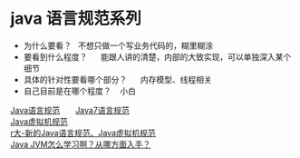 # java 语言规范系列
 * 为什么要看？ 
   不想只做一个写业务代码的，糊里糊涂
 * 要看到什么程度？  
    能跟人讲的清楚，内部的大致实现，可以单独深入某个细节
 * 具体的针对性要看哪个部分？  
    内存模型、线程相关
 * 自己目前是在哪个程度？ 
    小白
 

[Java语言规范](https://docs.oracle.com/javase/specs/)        
[Java7语言规范](https://docs.oracle.com/javase/specs/jls/se7/html/index.html)   
[Java虚拟机规范](https://docs.oracle.com/javase/specs/)      
[r大-新的Java语言规范、Java虚拟机规范](http://rednaxelafx.iteye.com/blog/1081626)     
[Java JVM怎么学习啊？从哪方面入手？](https://www.zhihu.com/question/20097631)   
